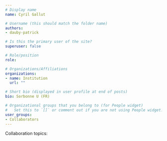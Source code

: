 ```yaml
---
# Display name
name: Cyril Gallut

# Username (this should match the folder name)
authors:
- dauby-patrick

# Is this the primary user of the site?
superuser: false

# Role/position
role: 

# Organizations/Affiliations
organizations:
- name: Institution 
  url: ""

# Short bio (displayed in user profile at end of posts)
bio: Sorbonne U (FR) 

# Organizational groups that you belong to (for People widget)
#   Set this to `[]` or comment out if you are not using People widget.
user_groups:
- Collaborators
---
```

Collaboration topics:
